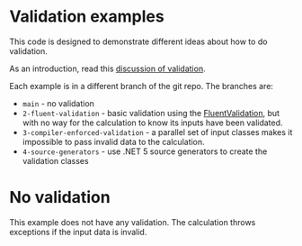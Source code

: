 # Validation examples

This code is designed to demonstrate different ideas about how to do validation.

As an introduction, read this [discussion of validation](./AboutValidation.md).

Each example is in a different branch of the git repo. The branches are:
- `main` - no validation
- `2-fluent-validation` - basic validation using the [FluentValidation](https://fluentvalidation.net/),
but with no way for the calculation to know its inputs have been validated.
- `3-compiler-enforced-validation` - a parallel set of input classes makes it impossible to pass invalid data to the calculation.
- `4-source-generators` - use .NET 5 source generators to create the validation classes 

# No validation
This example does not have any validation. The calculation throws exceptions if the input data is invalid.

